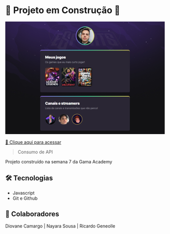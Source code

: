 # :construction: Projeto em Construção :construction:

![preview](./.github/preview.png)


[🔗 Clique aqui para acessar](https://diocmrg.github.io/hands-on-grupo10-semana-js/)

 > Consumo de API

 Projeto construído na semana 7 da Gama Academy

 ## 🛠 Tecnologias

- Javascript
- Git e Github

## 💚 Colaboradores

Diovane Camargo  |  Nayara Sousa  |  Ricardo Geneolle